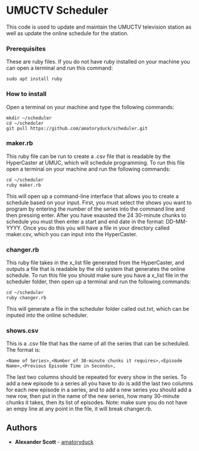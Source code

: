 # UMUCTV Scheduler

This code is used to update and maintain the UMUCTV television station as well as update the online schedule for the station.

### Prerequisites

These are ruby files. If you do not have ruby installed on your machine you can open a terminal and run this command:

```
sudo apt install ruby
```

### How to install
Open a terminal on your machine and type the following commands:
```
mkdir ~/scheduler
cd ~/scheduler
git pull https://github.com/amatoryduck/scheduler.git
```

### maker.rb

This ruby file can be run to create a .csv file that is readable by the HyperCaster at UMUC, which will schedule programming. To run this file open a terminal on your machine and run the following commands:
```
cd ~/scheduler
ruby maker.rb
```
This will open up a command-line interface that allows you to create a schedule based on your input. First, you must select the shows you want to program by entering the number of the series into the command line and then pressing enter. After you have exausted the 24 30-minute chunks to schedule you must then enter a start and end date in the format: DD-MM-YYYY. Once you do this you will have a file in your directory called maker.csv, which you can input into the HyperCaster.

### changer.rb

This ruby file takes in the x_list file generated from the HyperCaster, and outputs a file that is readable by the old system that generates the online schedule. To run this file you should make sure you have a x_list file in the scheduler folder, then open up a terminal and run the following commands:

```
cd ~/scheduler
ruby changer.rb
```
This will generate a file in the scheduler folder called out.txt, which can be inputed into the online scheduler.

### shows.csv

This is a .csv file that has the name of all the series that can be scheduled. The format is: 
```
<Name of Series>,<Number of 30-minute chunks it requires>,<Episode Name>,<Previous Episode Time in Seconds>,
```
The last two columns should be repeated for every show in the series. To add a new episode to a series all you have to do is add the last two columns for each new episode in a series, and to add a new series you should add a new row, then put in the name of the new series, how many 30-minute chunks it takes, then its list of episodes. Note: make sure you do not have an empy line at any point in the file, it will break changer.rb.

## Authors

* **Alexander Scott** - [amatoryduck](https://github.com/amatoryduck)
